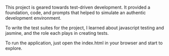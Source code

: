 This project is geared towards test-driven development. It provided a foundation, code, and prompts that helped to simulate an authentic development environment.

To write the test suites for the project, I learned about javascript testing and jasmine, and the role each plays in creating tests.

To run the application, just open the index.html in your browser and start to explore.
